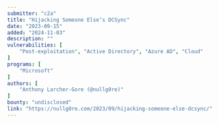```yaml
---
submitter: "c2a"
title: "Hijacking Someone Else’s DCSync"
date: "2023-09-15"
added: "2024-11-03"
description: ""
vulnerabilities: [
    "Post-exploitation", "Active Directory", "Azure AD", "Cloud"
]
programs: [
    "Microsoft"
]
authors: [
    "Anthony Larcher-Gore (@nullg0re)"
]
bounty: "undisclosed"
link: "https://nullg0re.com/2023/09/hijacking-someone-else-dcsync/"
---
```




